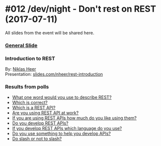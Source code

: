 # #012 /dev/night - Don't rest on REST (2017-07-11)

All slides from the event will be shared here.

### [General Slide](http://slides.com/nheer/devnight-welcome#/)

### Introduction to REST
By: [Niklas Heer](https://github.com/niklas-heer) </br>
Presentation: [slides.com/nheer/rest-introduction](http://slides.com/nheer/rest-introduction#/)

### Results from polls
- [What one word would you use to describe REST?](https://www.polleverywhere.com/free_text_polls/0Wi5LlYOTn4BlVH?preview=true)
- [Which is correct?](https://www.polleverywhere.com/multiple_choice_polls/81r5nKy49heBilD?preview=true)
- [Which is a REST API?](https://www.polleverywhere.com/multiple_choice_polls/3HdDdpRL1sfZME7?preview=true)
- [Are you using REST API at work?](https://www.polleverywhere.com/multiple_choice_polls/ZAes4lFLvTTz8BE?preview=true)
- [If you are using REST APIs how much do you like using them?](https://www.polleverywhere.com/clickable_images/ZVB91AgqNjUm2G9?preview=true)
- [Do you develop REST APIs?](https://www.polleverywhere.com/multiple_choice_polls/3hXddV6ai940e63?preview=true)
- [If you develop REST APIs which language do you use?](https://www.polleverywhere.com/multiple_choice_polls/3U5P3JGJe7eyrKu?preview=true)
- [Do you use something to help you develop APIs?](https://www.polleverywhere.com/multiple_choice_polls/ATfTJrgiPW7sdTy?preview=true)
- [Do slash or not to slash?](https://www.polleverywhere.com/multiple_choice_polls/KBWFPF7NwlXey0D?preview=true)

